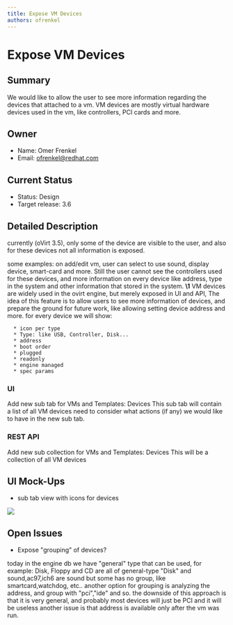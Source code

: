 ```yaml
---
title: Expose VM Devices
authors: ofrenkel
---
```


# Expose VM Devices

## Summary

We would like to allow the user to see more information regarding the devices that attached to a vm.
VM devices are mostly virtual hardware devices used in the vm,
like controllers, PCI cards and more.

## Owner

*   Name: Omer Frenkel
*   Email: ofrenkel@redhat.com

## Current Status

*   Status: Design
*   Target release: 3.6

## Detailed Description

currently (oVirt 3.5), only some of the device are visible to the user,
and also for these devices not all information is exposed.

some examples:
on add/edit vm, user can select to use sound, display device, smart-card and more.
Still the user cannot see the controllers used for these devices,
and more information on every device like address, type in the system and other information that stored in the system.
**\1**
VM devices are widely used in the ovirt engine, but merely exposed in UI and API,
The idea of this feature is to allow users to see more information of devices,
and prepare the ground for future work, like allowing setting device address and more.
for every device we will show:

      * icon per type
      * Type: like USB, Controller, Disk...
      * address
      * boot order
      * plugged
      * readonly
      * engine managed
      * spec params

### UI

Add new sub tab for VMs and Templates: Devices
This sub tab will contain a list of all VM devices
need to consider what actions (if any) we would like to have in the new sub tab.

### REST API

Add new sub collection for VMs and Templates: Devices
This will be a collection of all VM devices

## UI Mock-Ups

*   sub tab view with icons for devices

![](/images/wiki/Vm_devices_tab.png)

## Open Issues

*   Expose "grouping" of devices?

today in the engine db we have "general" type that can be used,
for example: Disk, Floppy and CD are all of general-type "Disk"
and sound,ac97,ich6 are sound
but some has no group, like smartcard,watchdog, etc..
another option for grouping is analyzing the address,
and group with "pci","ide" and so.
the downside of this approach is that it is very general,
and probably most devices will just be PCI and it will be useless
another issue is that address is available only after the vm was run.



